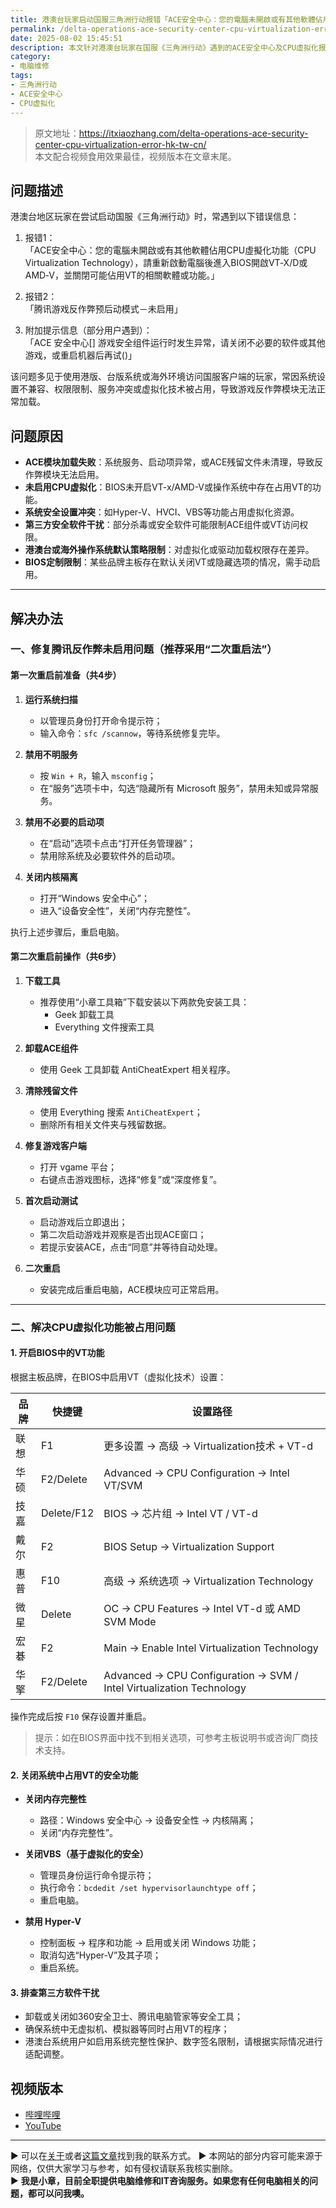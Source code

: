 ```yaml
---
title: 港澳台玩家启动国服三角洲行动报错「ACE安全中心：您的電腦未開啟或有其他軟體佔用CPU虛擬化功能」
permalink: /delta-operations-ace-security-center-cpu-virtualization-error-hk-tw-cn/
date: 2025-08-02 15:45:51
description: 本文针对港澳台玩家在国服《三角洲行动》遇到的ACE安全中心及CPU虚拟化报错问题，分析原因并详细介绍“二次重启法”及BIOS设置，帮助解决反作弊加载失败和虚拟化冲突，保证游戏顺利运行。
category:
- 电脑维修
tags:
- 三角洲行动
- ACE安全中心
- CPU虚拟化
---
```


> 原文地址：<https://itxiaozhang.com/delta-operations-ace-security-center-cpu-virtualization-error-hk-tw-cn/>  
> 本文配合视频食用效果最佳，视频版本在文章末尾。   


## 问题描述

港澳台地区玩家在尝试启动国服《三角洲行动》时，常遇到以下错误信息：

1. 报错1：  
「ACE安全中心：您的電腦未開啟或有其他軟體佔用CPU虛擬化功能（CPU Virtualization Technology），請重新啟動電腦後進入BIOS開啟VT‑X/D或AMD‑V，並關閉可能佔用VT的相關軟體或功能。」

2. 报错2：  
「腾讯游戏反作弊预后动模式－未启用」

3. 附加提示信息（部分用户遇到）：  
「ACE 安全中心[] 游戏安全组件运行时发生异常，请关闭不必要的软件或其他游戏，或重启机器后再试()」

该问题多见于使用港版、台版系统或海外环境访问国服客户端的玩家，常因系统设置不兼容、权限限制、服务冲突或虚拟化技术被占用，导致游戏反作弊模块无法正常加载。


## 问题原因

- **ACE模块加载失败**：系统服务、启动项异常，或ACE残留文件未清理，导致反作弊模块无法启用。
- **未启用CPU虚拟化**：BIOS未开启VT-x/AMD-V或操作系统中存在占用VT的功能。
- **系统安全设置冲突**：如Hyper-V、HVCI、VBS等功能占用虚拟化资源。
- **第三方安全软件干扰**：部分杀毒或安全软件可能限制ACE组件或VT访问权限。
- **港澳台或海外操作系统默认策略限制**：对虚拟化或驱动加载权限存在差异。
- **BIOS定制限制**：某些品牌主板存在默认关闭VT或隐藏选项的情况，需手动启用。

---

## 解决办法

### 一、修复腾讯反作弊未启用问题（推荐采用“二次重启法”）

#### 第一次重启前准备（共4步）

1. **运行系统扫描**
   - 以管理员身份打开命令提示符；
   - 输入命令：`sfc /scannow`，等待系统修复完毕。

2. **禁用不明服务**
   - 按 `Win + R`，输入 `msconfig`；
   - 在“服务”选项卡中，勾选“隐藏所有 Microsoft 服务”，禁用未知或异常服务。

3. **禁用不必要的启动项**
   - 在“启动”选项卡点击“打开任务管理器”；
   - 禁用除系统及必要软件外的启动项。

4. **关闭内核隔离**
   - 打开“Windows 安全中心”；
   - 进入“设备安全性”，关闭“内存完整性”。

执行上述步骤后，重启电脑。

#### 第二次重启前操作（共6步）

1. **下载工具**
   - 推荐使用“小章工具箱”下载安装以下两款免安装工具：
     - Geek 卸载工具
     - Everything 文件搜索工具

2. **卸载ACE组件**
   - 使用 Geek 工具卸载 AntiCheatExpert 相关程序。

3. **清除残留文件**
   - 使用 Everything 搜索 `AntiCheatExpert`；
   - 删除所有相关文件夹与残留数据。

4. **修复游戏客户端**
   - 打开 vgame 平台；
   - 右键点击游戏图标，选择“修复”或“深度修复”。

5. **首次启动测试**
   - 启动游戏后立即退出；
   - 第二次启动游戏并观察是否出现ACE窗口；
   - 若提示安装ACE，点击“同意”并等待自动处理。

6. **二次重启**
   - 安装完成后重启电脑，ACE模块应可正常启用。

---

### 二、解决CPU虚拟化功能被占用问题

#### 1. 开启BIOS中的VT功能

根据主板品牌，在BIOS中启用VT（虚拟化技术）设置：

| 品牌 | 快捷键 | 设置路径 |
|------|--------|-----------|
| 联想 | F1 | 更多设置 → 高级 → Virtualization技术 + VT-d |
| 华硕 | F2/Delete | Advanced → CPU Configuration → Intel VT/SVM |
| 技嘉 | Delete/F12 | BIOS → 芯片组 → Intel VT / VT-d |
| 戴尔 | F2 | BIOS Setup → Virtualization Support |
| 惠普 | F10 | 高级 → 系统选项 → Virtualization Technology |
| 微星 | Delete | OC → CPU Features → Intel VT-d 或 AMD SVM Mode |
| 宏碁 | F2 | Main → Enable Intel Virtualization Technology |
| 华擎 | F2/Delete | Advanced → CPU Configuration → SVM / Intel Virtualization Technology |

操作完成后按 `F10` 保存设置并重启。

> 提示：如在BIOS界面中找不到相关选项，可参考主板说明书或咨询厂商技术支持。

#### 2. 关闭系统中占用VT的安全功能

- **关闭内存完整性**
  - 路径：Windows 安全中心 → 设备安全性 → 内核隔离；
  - 关闭“内存完整性”。

- **关闭VBS（基于虚拟化的安全）**
  - 管理员身份运行命令提示符；
  - 执行命令：`bcdedit /set hypervisorlaunchtype off`；
  - 重启电脑。

- **禁用 Hyper-V**
  - 控制面板 → 程序和功能 → 启用或关闭 Windows 功能；
  - 取消勾选“Hyper-V”及其子项；
  - 重启系统。

#### 3. 排查第三方软件干扰

- 卸载或关闭如360安全卫士、腾讯电脑管家等安全工具；
- 确保系统中无虚拟机、模拟器等同时占用VT的程序；
- 港澳台系统用户如启用系统完整性保护、数字签名限制，请根据实际情况进行适配调整。




## 视频版本

- [哔哩哔哩](https://space.bilibili.com/3546607630944387)
- [YouTube](https://www.youtube.com/@itxiaozhang)

---
▶ 可以在[关于](https://itxiaozhang.com/about/)或者[这篇文章](https://itxiaozhang.com/about-computer-repair-services-with-me/)找到我的联系方式。
▶ 本网站的部分内容可能来源于网络，仅供大家学习与参考，如有侵权请联系我核实删除。  
▶ **我是小章，目前全职提供电脑维修和IT咨询服务。如果您有任何电脑相关的问题，都可以问我噢。**  
